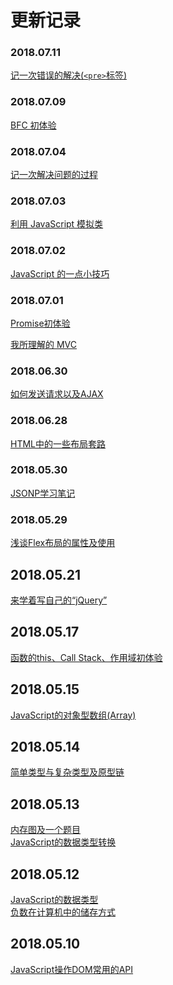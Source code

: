 # 更新记录

### 2018.07.11
[记一次错误的解决(`<pre>`标签)](https://github.com/YyzclYang/blog/blob/master/source/2018.07.11%20%E8%AE%B0%E4%B8%80%E6%AC%A1%E9%94%99%E8%AF%AF%E7%9A%84%E8%A7%A3%E5%86%B3%EF%BC%88%3Cpre%3E%E6%A0%87%E7%AD%BE%EF%BC%89.md)

### 2018.07.09
[BFC 初体验](https://github.com/YyzclYang/blog/blob/master/source/2018.07.09%20BFC%20%E5%88%9D%E4%BD%93%E9%AA%8C.md)

### 2018.07.04
[记一次解决问题的过程](https://github.com/YyzclYang/blog/blob/master/source/2018.07.04%20%E8%AE%B0%E4%B8%80%E6%AC%A1%E8%A7%A3%E5%86%B3%E9%97%AE%E9%A2%98%E7%9A%84%E8%BF%87%E7%A8%8B.md)

### 2018.07.03
[利用 JavaScript 模拟类](https://github.com/YyzclYang/blog/blob/master/source/2018.07.03%20%E5%88%A9%E7%94%A8%20JavaScript%20%E6%A8%A1%E6%8B%9F%E7%B1%BB.md)

### 2018.07.02
[JavaScript 的一点小技巧](https://github.com/YyzclYang/blog/blob/master/source/2018.07.02%20JavaScript%20%E7%9A%84%E4%B8%80%E7%82%B9%E5%B0%8F%E6%8A%80%E5%B7%A7.md)

### 2018.07.01
[Promise初体验](https://github.com/YyzclYang/blog/blob/master/source/2018.07.01%20Promise%E5%88%9D%E4%BD%93%E9%AA%8C.md)

[我所理解的 MVC](https://github.com/YyzclYang/blog/blob/master/source/2018.07.01%20%E6%88%91%E6%89%80%E7%90%86%E8%A7%A3%E7%9A%84%20MVC.md)

### 2018.06.30
[如何发送请求以及AJAX](https://github.com/YyzclYang/blog/blob/master/source/2018.06.30%20%20%E5%A6%82%E4%BD%95%E5%8F%91%E9%80%81%E8%AF%B7%E6%B1%82%E4%BB%A5%E5%8F%8AAJAX.md)

### 2018.06.28
[HTML中的一些布局套路](https://github.com/YyzclYang/blog/blob/master/source/2018.06.28%20HTML%E4%B8%AD%E7%9A%84%E4%B8%80%E4%BA%9B%E5%B8%83%E5%B1%80%E5%A5%97%E8%B7%AF.md)

### 2018.05.30
[JSONP学习笔记](https://github.com/YyzclYang/blog/blob/master/source/2018.05.30%20JSONP%E5%AD%A6%E4%B9%A0%E7%AC%94%E8%AE%B0.md)

### 2018.05.29
[浅谈Flex布局的属性及使用](https://github.com/YyzclYang/blog/blob/master/source/2018.05.29%20%E6%B5%85%E8%B0%88Flex%E5%B8%83%E5%B1%80%E7%9A%84%E5%B1%9E%E6%80%A7%E5%8F%8A%E4%BD%BF%E7%94%A8.md)

## 2018.05.21
[来学着写自己的“jQuery”](https://github.com/YyzclYang/blog/blob/master/source/2018.05.21%20%E6%9D%A5%E5%AD%A6%E7%9D%80%E5%86%99%E8%87%AA%E5%B7%B1%E7%9A%84%E2%80%9CjQuery%E2%80%9D.md)

## 2018.05.17
[函数的this、Call Stack、作用域初体验](https://github.com/YyzclYang/blog/blob/master/source/2018.05.17%20%E5%87%BD%E6%95%B0%E7%9A%84this%E3%80%81Call%20Stack%E3%80%81%E4%BD%9C%E7%94%A8%E5%9F%9F%E5%88%9D%E4%BD%93%E9%AA%8C.md)

## 2018.05.15
[JavaScript的对象型数组(Array)](https://github.com/YyzclYang/blog/blob/master/source/2018.05.15%20JavaScript%E7%9A%84%E5%AF%B9%E8%B1%A1%E5%9E%8B%E6%95%B0%E7%BB%84(Array).md)

## 2018.05.14
[简单类型与复杂类型及原型链](https://github.com/YyzclYang/blog/blob/master/source/2018.05.14%20%E7%AE%80%E5%8D%95%E7%B1%BB%E5%9E%8B%E4%B8%8E%E5%A4%8D%E6%9D%82%E7%B1%BB%E5%9E%8B%E5%8F%8A%E5%8E%9F%E5%9E%8B%E9%93%BE.md)

## 2018.05.13
[内存图及一个题目](https://github.com/YyzclYang/blog/blob/master/source/2018.05.13%20%E5%86%85%E5%AD%98%E5%9B%BE%E5%8F%8A%E4%B8%80%E4%B8%AA%E9%A2%98%E7%9B%AE.md)<br>
[JavaScript的数据类型转换](https://github.com/YyzclYang/blog/blob/master/source/2018.05.13%20JavaScript%E7%9A%84%E6%95%B0%E6%8D%AE%E7%B1%BB%E5%9E%8B%E8%BD%AC%E6%8D%A2.md)

## 2018.05.12
[JavaScript的数据类型](https://github.com/YyzclYang/blog/blob/master/source/2018.05.12%20JavaScript%E7%9A%84%E6%95%B0%E6%8D%AE%E7%B1%BB%E5%9E%8B.md)<br>
[负数在计算机中的储存方式](https://github.com/YyzclYang/blog/blob/master/source/2018.05.12%20%E8%B4%9F%E6%95%B0%E5%9C%A8%E8%AE%A1%E7%AE%97%E6%9C%BA%E4%B8%AD%E7%9A%84%E5%82%A8%E5%AD%98%E6%96%B9%E5%BC%8F.md)

## 2018.05.10 

[JavaScript操作DOM常用的API](https://github.com/YyzclYang/blog/blob/master/source/2018.05.10%20JavaScript%E6%93%8D%E4%BD%9CDOM%E5%B8%B8%E7%94%A8%E7%9A%84API.md)
